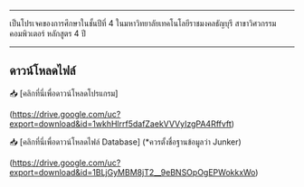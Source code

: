 ************************************************************
เป็นโปรเจคของการศึกษาในชั้นปีที่ 4 
ในมหาวิทยาลัยเทคโนโลยีราชมงคลธัญบุรี สาขาวิศวกรรมคอมพิวเตอร์ หลักสูตร 4 ปี
************************************************************

## ดาวน์โหลดไฟล์
📥 [คลิกที่นี่เพื่อดาวน์โหลดโปรแกรม]

(https://drive.google.com/uc?export=download&id=1wkhHlrrf5dafZaekVVVyIzgPA4Rffvft)

📥 [คลิกที่นี่เพื่อดาวน์โหลดไฟล์ Database] (*ควรตั้งชื่อฐานข้อมูลว่า Junker)

(https://drive.google.com/uc?export=download&id=1BLjGyMBM8jT2__9eBNSOpOgEPWokkxWo)
